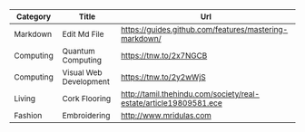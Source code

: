 |<sub>Category</sub>|<sub>Title</sub>|<sub>Url</sub>|
|--------|----|---------|
|<sub>Markdown</sub>|<sub>Edit Md File</sub>|<sub>https://guides.github.com/features/mastering-markdown/ </sub>|
|<sub>Computing</sub>|<sub>Quantum Computing</sub>|<sub>https://tnw.to/2x7NGCB</sub>|
|<sub>Computing</sub>|<sub>Visual Web Development</sub>|<sub>https://tnw.to/2y2wWjS</sub>|
|<sub>Living</sub>|<sub>Cork Flooring</sub>|<sub>http://tamil.thehindu.com/society/real-estate/article19809581.ece</sub>|
|<sub>Fashion</sub>|<sub>Embroidering</sub>|<sub>http://www.mridulas.com</sub>|
